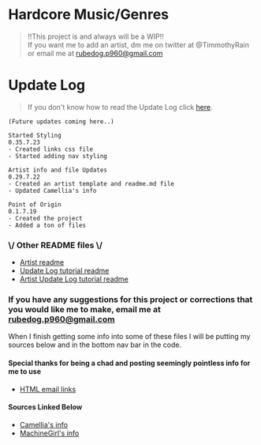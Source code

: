 # Hardcore Music/Genres
> !!This project is and always will be a WIP!!  
> If you want me to add an artist, dm me on twitter at @TimmothyRain or email me at rubedog.p960@gmail.com

# Update Log
 > If you don't know how to read the Update Log click [here](/Update-Log-Tutorial/README.md).
```
(Future updates coming here..)

Started Styling
0.35.7.23
- Created links css file
- Started adding nav styling

Artist info and file Updates
0.29.7.22
- Created an artist template and readme.md file
- Updated Camellia's info

Point of Origin
0.1.7.19
- Created the project
- Added a ton of files
```

### \\/ Other README files \\/
- [Artist readme](/artist-pages/README.md)
- [Update Log tutorial readme](/Update-Log-Tutorial/README.md)
- [Artist Update Log tutorial readme](/artist-pages/Update-Log-Tutorial/README.md)

### If you have any suggestions for this project or corrections that you would like me to make, email me at rubedog.p960@gmail.com
When I finish getting some info into some of these files I will be putting my sources below and in the bottom nav bar in the code.

#### Special thanks for being a chad and posting seemingly pointless info for me to use
- [HTML email links](https://www.tutorialspoint.com/html/html_email_links.html)

#### Sources Linked Below
- [Camellia's info](https://www.otaquest.com/camellia-music/#:~:text=DJ's%20are%20the%20heart%20of,%2C%20Drum%20n%20Bass%2C%20Trance.)
- [MachineGirl's info](https://en.wikipedia.org/wiki/Machine_Girl_(band))
